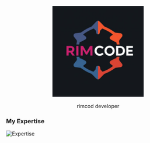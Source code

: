 <div align='center'>
<img src='./my logo.jpg' width='250px'/>
<p>rimcod developer </p>
</div>

<h3> My Expertise </h3>
<img src='[./my logo.jpg](https://skillicons.dev/icons?i=js,py,java,nodejs,html,css,mysql,flask,react,git,github)' alt='Expertise'/>
